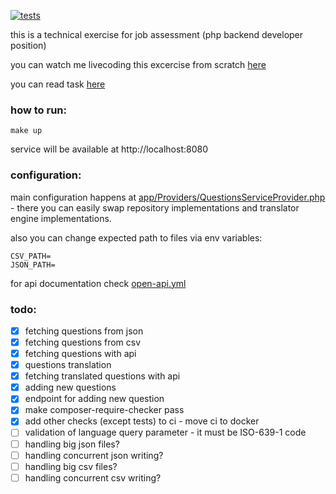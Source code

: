 [![tests](https://github.com/belamov/challenge_questions/actions/workflows/main.yml/badge.svg)](https://github.com/belamov/challenge_questions/actions/workflows/main.yml)

this is a technical exercise for job assessment (php backend developer position)

you can watch me livecoding this excercise from scratch [here](https://www.youtube.com/watch?v=T0CjQw54tP0)

you can read task [here](task.md)

### how to run:

```shell
make up
```

service will be available at http://localhost:8080

### configuration:

main configuration happens at [app/Providers/QuestionsServiceProvider.php](app/Providers/QuestionsServiceProvider.php) -
there you can easily swap repository implementations and translator engine implementations.

also you can change expected path to files via env variables:

```dotenv
CSV_PATH=
JSON_PATH=
```

for api documentation check [open-api.yml](open-api.yaml)

### todo:

- [x] fetching questions from json
- [x] fetching questions from csv
- [x] fetching questions with api
- [x] questions translation
- [x] fetching translated questions with api
- [x] adding new questions
- [x] endpoint for adding new question
- [x] make composer-require-checker pass
- [x] add other checks (except tests) to ci - move ci to docker
- [ ] validation of language query parameter - it must be ISO-639-1 code
- [ ] handling big json files?
- [ ] handling concurrent json writing?
- [ ] handling big csv files?
- [ ] handling concurrent csv writing?
